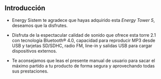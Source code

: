 ## Introducción

* Energy Sistem te agradece que hayas adquirido esta *Energy Tower 5*, deseamos que la disfrutes.

* Disfruta de la espectacular calidad de sonido que ofrece esta torre 2.1 con tecnología Bluetooth® 4.0, capacidad para reproducir MP3 desde USB y tarjetas SD/SDHC, radio FM, line-in y salidas USB para cargar dispositivos externos.

* Te aconsejamos que leas el presente manual de usuario para sacar el máximo partido a tu producto de forma segura y aprovechando todas sus prestaciones.
